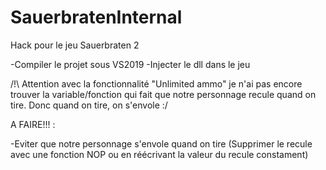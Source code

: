 # SauerbratenInternal
Hack pour le jeu Sauerbraten 2

-Compiler le projet sous VS2019
-Injecter le dll dans le jeu

/!\ Attention avec la fonctionnalité "Unlimited ammo" je n'ai pas encore trouver la variable/fonction qui fait que notre personnage recule quand on tire. Donc quand on tire, on s'envole :/

A FAIRE!!! :

-Eviter que notre personnage s'envole quand on tire (Supprimer le recule avec une fonction NOP ou en réécrivant la valeur du recule constament)
